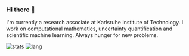 ### Hi there 👋

I'm currently a research associate at Karlsruhe Institute of Technology.
I work on computational mathematics, uncertainty quantification and scientific machine learning.
Always hunger for new problems.

![stats](https://github-readme-stats.vercel.app/api?username=vavrines)
![lang](https://github-readme-stats.vercel.app/api/top-langs/?username=vavrines)

<!---
- 📫 https://xiaotianbai.com

![stats](https://github-readme-stats.vercel.app/api?username=vavrines&show_icons=true&hide_border=true)-->

